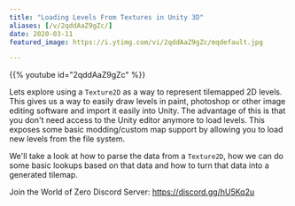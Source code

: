 ```yaml
---
title: "Loading Levels From Textures in Unity 3D"
aliases: [/v/2qddAaZ9gZc/]
date: 2020-03-11
featured_image: https://i.ytimg.com/vi/2qddAaZ9gZc/mqdefault.jpg

---
```


{{% youtube id="2qddAaZ9gZc" %}}

Lets explore using a `Texture2D` as a way to represent tilemapped 2D levels. This gives us a way to easily draw levels in paint, photoshop or other image editing software and import it easily into Unity. The advantage of this is that you don't need access to the Unity editor anymore to load levels. This exposes some basic modding/custom map support by allowing you to load new levels from the file system.

We'll take a look at how to parse the data from a `Texture2D`, how we can do some basic lookups based on that data and how to turn that data into a generated tilemap.

Join the World of Zero Discord Server: https://discord.gg/hU5Kq2u